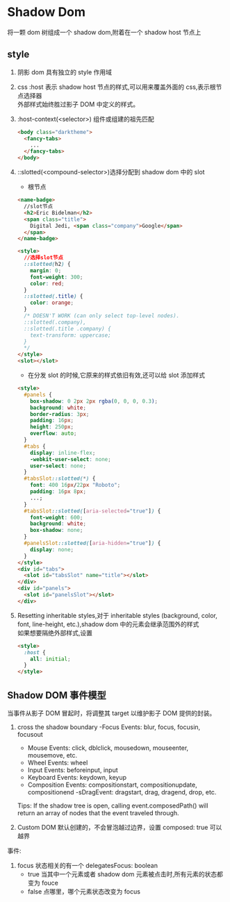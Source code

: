 # Shadow Dom

将一颗 dom 树组成一个 shadow dom,附着在一个 shadow host 节点上

## style

1. 阴影 dom 具有独立的 style 作用域
2. css :host 表示 shadow host 节点的样式,可以用来覆盖外面的 css,表示根节点选择器  
   外部样式始终胜过影子 DOM 中定义的样式。
3. :host-context(\<selector>) 组件或组建的祖先匹配

   ```html
   <body class="darktheme">
     <fancy-tabs>
       ...
     </fancy-tabs>
   </body>
   ```

4. ::slotted(\<compound-selector>)选择分配到 shadow dom 中的 slot

   - 根节点

   ```html
   <name-badge>
     //slot节点
     <h2>Eric Bidelman</h2>
     <span class="title">
       Digital Jedi, <span class="company">Google</span>
     </span>
   </name-badge>

   <style>
     //选择slot节点
     ::slotted(h2) {
       margin: 0;
       font-weight: 300;
       color: red;
     }
     ::slotted(.title) {
       color: orange;
     }
     /* DOESN'T WORK (can only select top-level nodes).
     ::slotted(.company),
     ::slotted(.title .company) {
       text-transform: uppercase;
     }
     */
   </style>
   <slot></slot>
   ```

   - 在分发 slot 的时候,它原来的样式依旧有效,还可以给 slot 添加样式

   ```html
   <style>
     #panels {
       box-shadow: 0 2px 2px rgba(0, 0, 0, 0.3);
       background: white;
       border-radius: 3px;
       padding: 16px;
       height: 250px;
       overflow: auto;
     }
     #tabs {
       display: inline-flex;
       -webkit-user-select: none;
       user-select: none;
     }
     #tabsSlot::slotted(*) {
       font: 400 16px/22px "Roboto";
       padding: 16px 8px;
       ...;
     }
     #tabsSlot::slotted([aria-selected="true"]) {
       font-weight: 600;
       background: white;
       box-shadow: none;
     }
     #panelsSlot::slotted([aria-hidden="true"]) {
       display: none;
     }
   </style>
   <div id="tabs">
     <slot id="tabsSlot" name="title"></slot>
   </div>
   <div id="panels">
     <slot id="panelsSlot"></slot>
   </div>
   ```

5. Resetting inheritable styles,对于 inheritable styles (background, color, font, line-height, etc.),shadow dom 中的元素会继承范围外的样式  
   如果想要隔绝外部样式,设置

   ```html
   <style>
     :host {
       all: initial;
     }
   </style>
   ```

## Shadow DOM 事件模型

当事件从影子 DOM 冒起时，将调整其 target 以维护影子 DOM 提供的封装。

1. cross the shadow boundary
   -Focus Events: blur, focus, focusin, focusout

   - Mouse Events: click, dblclick, mousedown, mouseenter, mousemove, etc.
   - Wheel Events: wheel
   - Input Events: beforeinput, input
   - Keyboard Events: keydown, keyup
   - Composition Events: compositionstart, compositionupdate, compositionend
     -sDragEvent: dragstart, drag, dragend, drop, etc.

   Tips:
   If the shadow tree is open, calling event.composedPath() will return an array of nodes that the event traveled through.

2. Custom DOM 默认创建的，不会冒泡越过边界，设置 composed: true 可以越界

事件:

1. focus 状态相关的有一个 delegatesFocus: boolean
   - true 当其中一个元素或者 shadow dom 元素被点击时,所有元素的状态都变为 fouce
   - false 点哪里，哪个元素状态改变为 focus
